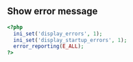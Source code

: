## Show error message

```php
<?php
  ini_set('display_errors', 1);
  ini_set('display_startup_errors', 1);
  error_reporting(E_ALL);
?>
```
